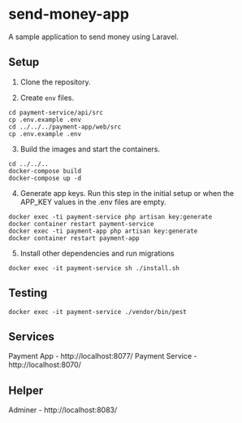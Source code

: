 # send-money-app
A sample application to send money using Laravel.

## Setup
1. Clone the repository.

2. Create `env` files.
```
cd payment-service/api/src
cp .env.example .env
cd ../../../payment-app/web/src
cp .env.example .env
```

3. Build the images and start the containers.
```
cd ../../..
docker-compose build
docker-compose up -d
```

4. Generate app keys. Run this step in the initial setup or when the APP_KEY values in the .env files are empty.
```
docker exec -ti payment-service php artisan key:generate
docker container restart payment-service
docker exec -ti payment-app php artisan key:generate
docker container restart payment-app
```
5. Install other dependencies and run migrations
```
docker exec -it payment-service sh ./install.sh
```

## Testing
```
docker exec -it payment-service ./vendor/bin/pest
```

## Services
Payment App - http://localhost:8077/
Payment Service - http://localhost:8070/

## Helper
Adminer - http://localhost:8083/
